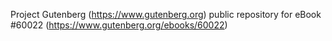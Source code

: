 Project Gutenberg (https://www.gutenberg.org) public repository for eBook #60022 (https://www.gutenberg.org/ebooks/60022)
